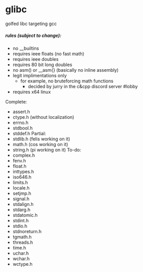 # glibc
golfed libc targeting gcc

##### rules (subject to change):
- no __builtins
- requires ieee floats (no fast math)
- requires ieee doubles
- requires 80 bit long doubles
- no asm() or __asm{} (basically no inline assembly)
- legit implimentations only
	* for example, no bruteforcing math functions
		- decided by jurry in the c&cpp discord server #lobby
- requires x64 linux

Complete:
- assert.h
- ctype.h (without localization)
- errno.h
- stdbool.h
- stddef.h
Partial:
- stdlib.h (felis working on it)
- math.h (cos working on it)
- string.h (pi working on it)
To-do:
- complex.h
- fenv.h
- float.h
- inttypes.h
- iso646.h
- limits.h
- locale.h
- setjmp.h
- signal.h
- stdalign.h
- stdarg.h
- stdatomic.h
- stdint.h
- stdio.h
- stdnoreturn.h
- tgmath.h
- threads.h
- time.h
- uchar.h
- wchar.h
- wctype.h
